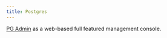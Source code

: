 ```yaml
---
title: Postgres
---
```


[PG Admin](https://www.pgadmin.org/) as a web-based full featured management console.
